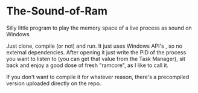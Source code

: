 # The-Sound-of-Ram
Silly little program to play the memory space of a live process as sound on Windows

Just clone, compile (or not) and run. It just uses Windows API's , so no external dependencies. 
After opening it just write the PID of the process you want to listen to (you can get that value from the Task Manager), sit back and enjoy a good dose of fresh "ramcore", as I like to call it.

If you don't want to compile it for whatever reason, there's a precompiled version uploaded directly on the repo.
